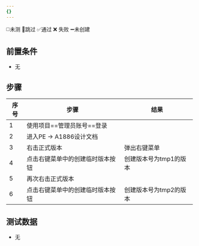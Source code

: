 ```yaml
---
{}
---
```

◻️未测    🚫跳过     ✅通过    ❌ 失败    ➖未创建

## 前置条件

- 无

## 步骤

| 序号  | 步骤                | 结果            |
| --- | ----------------- | ------------- |
| 1   | 使用项目==管理员账号==登录   |               |
| 2   | 进入PE -> A1886设计文档 |               |
| 3   | 右击正式版本            | 弹出右键菜单        |
| 4   | 点击右键菜单中的创建临时版本按钮  | 创建版本号为tmp1的版本 |
| 5   | 再次右击正式版本          |               |
| 6   | 点击右键菜单中的创建临时版本按钮  | 创建版本号为tmp2的版本 |

## 测试数据

- 无

